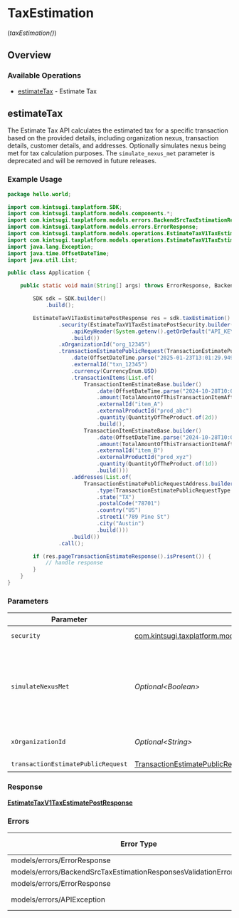 # TaxEstimation
(*taxEstimation()*)

## Overview

### Available Operations

* [estimateTax](#estimatetax) - Estimate Tax

## estimateTax

The Estimate Tax API calculates the estimated tax for a specific
    transaction based on the provided details, including organization nexus,
    transaction details, customer details, and addresses. Optionally simulates nexus being met for tax calculation purposes. The `simulate_nexus_met` parameter is deprecated and will be removed in future releases.

### Example Usage

<!-- UsageSnippet language="java" operationID="estimate_tax_v1_tax_estimate_post" method="post" path="/v1/tax/estimate" -->
```java
package hello.world;

import com.kintsugi.taxplatform.SDK;
import com.kintsugi.taxplatform.models.components.*;
import com.kintsugi.taxplatform.models.errors.BackendSrcTaxEstimationResponsesValidationErrorResponse;
import com.kintsugi.taxplatform.models.errors.ErrorResponse;
import com.kintsugi.taxplatform.models.operations.EstimateTaxV1TaxEstimatePostResponse;
import com.kintsugi.taxplatform.models.operations.EstimateTaxV1TaxEstimatePostSecurity;
import java.lang.Exception;
import java.time.OffsetDateTime;
import java.util.List;

public class Application {

    public static void main(String[] args) throws ErrorResponse, BackendSrcTaxEstimationResponsesValidationErrorResponse, ErrorResponse, Exception {

        SDK sdk = SDK.builder()
            .build();

        EstimateTaxV1TaxEstimatePostResponse res = sdk.taxEstimation().estimateTax()
                .security(EstimateTaxV1TaxEstimatePostSecurity.builder()
                    .apiKeyHeader(System.getenv().getOrDefault("API_KEY_HEADER", ""))
                    .build())
                .xOrganizationId("org_12345")
                .transactionEstimatePublicRequest(TransactionEstimatePublicRequest.builder()
                    .date(OffsetDateTime.parse("2025-01-23T13:01:29.949Z"))
                    .externalId("txn_12345")
                    .currency(CurrencyEnum.USD)
                    .transactionItems(List.of(
                        TransactionItemEstimateBase.builder()
                            .date(OffsetDateTime.parse("2024-10-28T10:00:00Z"))
                            .amount(TotalAmountOfThisTransactionItemAfterDiscounts.of(100d))
                            .externalId("item_A")
                            .externalProductId("prod_abc")
                            .quantity(QuantityOfTheProduct.of(2d))
                            .build(),
                        TransactionItemEstimateBase.builder()
                            .date(OffsetDateTime.parse("2024-10-28T10:00:00Z"))
                            .amount(TotalAmountOfThisTransactionItemAfterDiscounts.of(75.5))
                            .externalId("item_B")
                            .externalProductId("prod_xyz")
                            .quantity(QuantityOfTheProduct.of(1d))
                            .build()))
                    .addresses(List.of(
                        TransactionEstimatePublicRequestAddress.builder()
                            .type(TransactionEstimatePublicRequestType.SHIP_TO)
                            .state("TX")
                            .postalCode("78701")
                            .country("US")
                            .street1("789 Pine St")
                            .city("Austin")
                            .build()))
                    .build())
                .call();

        if (res.pageTransactionEstimateResponse().isPresent()) {
            // handle response
        }
    }
}
```

### Parameters

| Parameter                                                                                                                                                                                                | Type                                                                                                                                                                                                     | Required                                                                                                                                                                                                 | Description                                                                                                                                                                                              | Example                                                                                                                                                                                                  |
| -------------------------------------------------------------------------------------------------------------------------------------------------------------------------------------------------------- | -------------------------------------------------------------------------------------------------------------------------------------------------------------------------------------------------------- | -------------------------------------------------------------------------------------------------------------------------------------------------------------------------------------------------------- | -------------------------------------------------------------------------------------------------------------------------------------------------------------------------------------------------------- | -------------------------------------------------------------------------------------------------------------------------------------------------------------------------------------------------------- |
| `security`                                                                                                                                                                                               | [com.kintsugi.taxplatform.models.operations.EstimateTaxV1TaxEstimatePostSecurity](../../models/operations/EstimateTaxV1TaxEstimatePostSecurity.md)                                                       | :heavy_check_mark:                                                                                                                                                                                       | The security requirements to use for the request.                                                                                                                                                        |                                                                                                                                                                                                          |
| `simulateNexusMet`                                                                                                                                                                                       | *Optional\<Boolean>*                                                                                                                                                                                     | :heavy_minus_sign:                                                                                                                                                                                       | : warning: ** DEPRECATED **: This will be removed in a future release, please migrate away from it as soon as possible.<br/><br/>**Deprecated:** Use `simulate_active_registration` in the request body instead. |                                                                                                                                                                                                          |
| `xOrganizationId`                                                                                                                                                                                        | *Optional\<String>*                                                                                                                                                                                      | :heavy_check_mark:                                                                                                                                                                                       | The unique identifier for the organization making the request                                                                                                                                            | org_12345                                                                                                                                                                                                |
| `transactionEstimatePublicRequest`                                                                                                                                                                       | [TransactionEstimatePublicRequest](../../models/components/TransactionEstimatePublicRequest.md)                                                                                                          | :heavy_check_mark:                                                                                                                                                                                       | N/A                                                                                                                                                                                                      |                                                                                                                                                                                                          |

### Response

**[EstimateTaxV1TaxEstimatePostResponse](../../models/operations/EstimateTaxV1TaxEstimatePostResponse.md)**

### Errors

| Error Type                                                            | Status Code                                                           | Content Type                                                          |
| --------------------------------------------------------------------- | --------------------------------------------------------------------- | --------------------------------------------------------------------- |
| models/errors/ErrorResponse                                           | 401                                                                   | application/json                                                      |
| models/errors/BackendSrcTaxEstimationResponsesValidationErrorResponse | 422                                                                   | application/json                                                      |
| models/errors/ErrorResponse                                           | 500                                                                   | application/json                                                      |
| models/errors/APIException                                            | 4XX, 5XX                                                              | \*/\*                                                                 |
